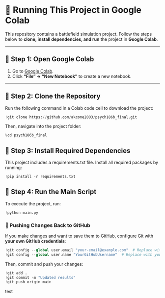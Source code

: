 # 🚀 Running This Project in Google Colab

This repository contains a battlefield simulation project. Follow the steps below to **clone, install dependencies, and run** the project in **Google Colab**.

---

## **📌 Step 1: Open Google Colab**
1. Go to [Google Colab](https://colab.research.google.com/).
2. Click **“File” → “New Notebook”** to create a new notebook.

---

## **📌 Step 2: Clone the Repository**
Run the following command in a Colab code cell to download the project:
```python
!git clone https://github.com/akcone2003/psych186b_final.git
```
Then, navigate into the project folder:
```python
%cd psych186b_final
```

## 📌 Step 3: Install Required Dependencies
This project includes a requirements.txt file. Install all required packages by running:

```python
!pip install -r requirements.txt
```

## 📌 Step 4: Run the Main Script
To execute the project, run:

```python
!python main.py
```

### **🔹 Pushing Changes Back to GitHub**
If you make changes and want to save them to GitHub, configure Git with **your own GitHub credentials**:
```python
!git config --global user.email "your-email@example.com"  # Replace with your own email
!git config --global user.name "YourGitHubUsername"  # Replace with your own GitHub username
```

Then, commit and push your changes:
```python
!git add .
!git commit -m "Updated results"
!git push origin main
```

test
